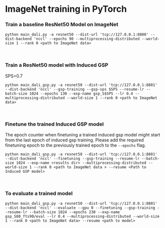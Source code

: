 # ImageNet training in PyTorch

### Train a baseline ResNet50 Model on ImageNet
```
python main_dali.py -a resnet50 --dist-url 'tcp://127.0.0.1:8800' --dist-backend 'nccl' --epochs 90 --multiprocessing-distributed --world-size 1 --rank 0 <path to ImageNet data>
```

<br>

### Train a ResNet50 model with Induced GSP
SPS=0.7
```
python main_dali_gsp.py -a resnet50 --dist-url 'tcp://127.0.0.1:8801' --dist-backend 'nccl' --gsp-training --gsp-sps $SPS --resume-lr --batch-size 1024 --epochs 130 --exp-name gsp_S$SPS --lr 0.4 --multiprocessing-distributed --world-size 1 --rank 0 <path to ImageNet data>
```

<br>

### Finetune the trained Induced GSP model
The epoch counter when finetuning a trained induced gsp model might start from the last epoch of induced gsp training. Please add the required finetuning epoch to the previously trained epoch to the `--epochs` flag.

```
python main_dali_gsp.py -a resnet50 --dist-url 'tcp://127.0.0.1:8801' --dist-backend 'nccl' --finetuning --gsp-training --resume-lr --batch-size 1024 --exp-name <results dir> --multiprocessing-distributed --world-size 1 --rank 0 <path to ImageNet data > --resume <Path to Induced GSP model>
```

<br>

### To evaluate a trained model
```
python main_dali_gsp.py -a resnet50 --dist-url 'tcp://127.0.0.1:8801' --dist-backend 'nccl' --evaluate --gpu 0 --finetuning --gsp-training --resume-lr --batch-size 1024 --epochs 230 --exp-name gsp_S80_fts90/eval --lr 0.4 --multiprocessing-distributed --world-size 1 --rank 0 <path to ImageNet data> --resume <path to model>
```